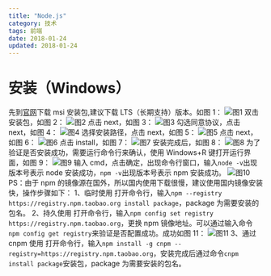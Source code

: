 ```yaml
---
title: "Node.js"
category: 技术
tags: 前端
date: 2018-01-24
updated: 2018-01-24
---
```


# 安装（Windows）

先到[官网](https://nodejs.org/en/)下载 msi 安装包,建议下载 LTS（长期支持）版本。如图 1：
![图1](../../img/2018/1-25-1.png)
双击安装包，如图 2：
![图2](../../img/2018/1-25-2.png)
点击 next，如图 3：
![图3](../../img/2018/1-25-3.png)
勾选同意协议，点击 next，如图 4：
![图4](../../img/2018/1-25-4.png)
选择安装路径，点击 next，如图 5：
![图5](../../img/2018/1-25-5.png)
点击 next，如图 6：
![图6](../../img/2018/1-25-6.png)
点击 install，如图 7：
![图7](../../img/2018/1-25-7.png)
安装完成后，如图 8：
![图8](../../img/2018/1-25-8.png)
为了验证是否安装成功，需要运行命令行来确认，使用 Windows+R 键打开运行界面，如图 9：
![图9](../../img/2018/1-25-9.png)
输入 cmd，点击确定，出现命令行窗口，输入`node -v`出现版本号表示 node 安装成功，`npm -v`出现版本号表示 npm 安装成功。
![图10](../../img/2018/1-25-10.png)
PS：由于 npm 的镜像源在国外，所以国内使用下载很慢，建议使用国内镜像安装快，操作步骤如下：
1、临时使用
打开命令行，输入`npm --registry https://registry.npm.taobao.org install package`，package 为需要安装的包名。
2、持久使用
打开命令行，输入`npm config set registry https://registry.npm.taobao.org`，更换 npm 镜像地址。可以通过输入命令`npm config get registry`来验证是否配置成功。成功如图 11：
![图11](../../img/2018/1-25-11.png)
3、通过 cnpm 使用
打开命令行，输入`npm install -g cnpm --registry=https://registry.npm.taobao.org`，安装完成后通过命令`cnpm install package`安装包，package 为需要安装的包名。
